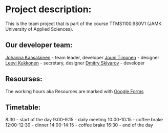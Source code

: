 # Project description:
This is the team project that is part of the course TTMS1100.9S0V1 (JAMK University of Applied Sciences).

## Our developer team:
[Johanna Kaasalainen](https://github.com/lasikuula) - team leader, developer
[Jouni Timonen](https://github.com/JouniTimonen) - designer
[Leevi Kukkonen](https://github.com/Lewizkuz) - secretary, designer
[Dmitry Sklyarov](https://github.com/sudexp) - developer

## Resourses:
The working hours aka Resources are marked with [Google Forms](https://docs.google.com/forms/d/e/1FAIpQLSf87oao9gASZssCMJP5kPLuoHBxJdDThmxjrn5yhZPqzEg93g/viewform)

## Timetable:
8:30 - start of the day
9:00-9:15 - daily meeting
10:00-10:15 - coffee brake
12:00-12:30 - dinner
14:00-14:15 - coffee brake
16:30 - end of the day